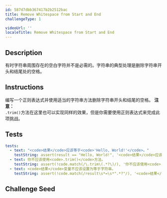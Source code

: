 ```yaml
---
id: 587d7dbb367417b2b2512bac
title: Remove Whitespace from Start and End
challengeType: 1

videoUrl: ''
localeTitle: Remove Whitespace from Start and End
---
```


## Description
<section id='description'>
有时字符串周围存在的空白字符并不是必需的。字符串的典型处理是删除字符串开头和结尾处的空格。
</section>

## Instructions
<section id='instructions'>
编写一个正则表达式并使用适当的字符串方法删除字符串开头和结尾的空格。
<strong>注意：</strong><br><code>.trim()</code>方法在这里也可以实现同样的效果，但是你需要使用正则表达式来完成此项挑战。
</section>

## Tests
<section id='tests'>

```yml
tests:
  - text: "<code>结果</code>应该等于<code>'Hello, World!'</code>。"
    testString: assert(result == "Hello, World!", '<code>结果</code>应该等于<code>"Hello, World!"</code>。');
  - text: 你不应该使用<code>.trim()</code>方法。
    testString: assert(!code.match(/\.trim\(.*?\)/), '你不应该使用<code>.trim()</code>方法。');
  - text: <code>结果</code>变量不应该设置为等于字符串。
    testString: assert(!code.match(/result\s*=\s*".*?"/), '<code>结果</code>变量不应该设置为等于字符串。');

```

</section>

## Challenge Seed
<section id='challengeSeed'>















</section>

              